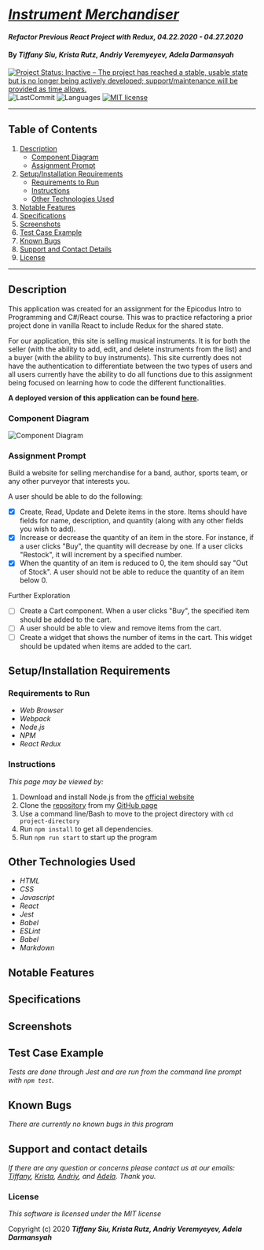 # _[Instrument Merchandiser](https://github.com/TSiu88/instrument-merchandiser-redux)_

#### _Refactor Previous React Project with Redux, 04.22.2020 - 04.27.2020_

#### By _**Tiffany Siu, Krista Rutz, Andriy Veremyeyev, Adela Darmansyah**_

[![Project Status: Inactive – The project has reached a stable, usable state but is no longer being actively developed; support/maintenance will be provided as time allows.](https://www.repostatus.org/badges/latest/inactive.svg)](https://www.repostatus.org/#inactive)
![LastCommit](https://img.shields.io/github/last-commit/TSiu88/instrument-merchandiser-redux)
![Languages](https://img.shields.io/github/languages/top/TSiu88/instrument-merchandiser-redux)
[![MIT license](https://img.shields.io/badge/License-MIT-orange.svg)](https://lbesson.mit-license.org/)

---

## Table of Contents

1. [Description](#description)
   - [Component Diagram](#component-diagram)
   - [Assignment Prompt](#assignment-prompt)
2. [Setup/Installation Requirements](#setup/installation-requirements)
   - [Requirements to Run](#requirements-to-run)
   - [Instructions](#instructions)
   - [Other Technologies Used](#other-technologies-used)
3. [Notable Features](#notable-features)
4. [Specifications](#specifications)
5. [Screenshots](#screenshots)
6. [Test Case Example](#test-case-example)
7. [Known Bugs](#known-bugs)
8. [Support and Contact Details](#support-and-contact-details)
9. [License](#license)

---

## Description

This application was created for an assignment for the Epicodus Intro to Programming and C#/React course. This was to practice refactoring a prior project done in vanilla React to include Redux for the shared state.

For our application, this site is selling musical instruments. It is for both the seller (with the ability to add, edit, and delete instruments from the list) and a buyer (with the ability to buy instruments). This site currently does not have the authentication to differentiate between the two types of users and all users currently have the ability to do all functions due to this assignment being focused on learning how to code the different functionalities.

**A deployed version of this application can be found [here](https://treblemakersmusic.netlify.app).**

### Component Diagram

![Component Diagram](./component-diagram-2.png)

### Assignment Prompt

Build a website for selling merchandise for a band, author, sports team, or any other purveyor that interests you.

A user should be able to do the following:

- [x] Create, Read, Update and Delete items in the store. Items should have fields for name, description, and quantity (along with any other fields you wish to add).
- [x] Increase or decrease the quantity of an item in the store. For instance, if a user clicks "Buy", the quantity will decrease by one. If a user clicks "Restock", it will increment by a specified number.
- [x] When the quantity of an item is reduced to 0, the item should say "Out of Stock". A user should not be able to reduce the quantity of an item below 0.

Further Exploration

- [ ] Create a Cart component. When a user clicks "Buy", the specified item should be added to the cart.
- [ ] A user should be able to view and remove items from the cart.
- [ ] Create a widget that shows the number of items in the cart. This widget should be updated when items are added to the cart.

## Setup/Installation Requirements

### Requirements to Run

- _Web Browser_
- _Webpack_
- _Node.js_
- _NPM_
- _React Redux_

### Instructions

_This page may be viewed by:_

1. Download and install Node.js from the [official website](https://nodejs.org/en/download/)
2. Clone the [repository](https://github.com/TSiu88/instrument-merchandiser-redux.git) from my [GitHub page](https://github.com/TSiu88)
3. Use a command line/Bash to move to the project directory with `cd project-directory`
4. Run `npm install` to get all dependencies.
5. Run `npm run start` to start up the program

## Other Technologies Used

- _HTML_
- _CSS_
- _Javascript_
- _React_
- _Jest_
- _Babel_
- _ESLint_
- _Babel_
- _Markdown_

## Notable Features

<!-- _features that make project stand out_ -->

## Specifications

<!-- <details>
  <summary>Click to expand to view Specifications</summary>

| Specification | Input | Output |
| :-------------     | :------------- | :------------- |
| The program displays welcome message and menu with prices | Application start | Welcome message and menu displayed |
| The program displays special deals in readable format | Application start | Special deals displayed ("Buy 2, get 1 free" "3 for $5") |
| The program takes input of user that is not an integer, then assume 0 ordered | Bread="aaa", Pastry="" | Bread=0, Pastry=0 |
| The program takes number of loaves of bread and pastries and displays totals | Bread=4, Pastry=4 | Bread=$20, Pastry=$8, Total=$28 |
| If input qualifies for special deals, costs calculated using discounted price | Bread=3, Pastry=3 | Bread=$10, Pastry=$5, Total=$15 |

</details> -->

## Screenshots

<!-- _Here is a snippet of what the input looks like:_

![Snippet of input fields](img/snippet1.png)

_Here is a preview of what the output looks like:_

![Snippet of output box](img/snippet2.png) -->

<!-- <details>
  <summary>Expand to view More Screenshots </summary>

  ![Snippet of input fields](img/snippet3.png)


</details> -->

<!-- _{Show pictures using ![alt text](image.jpg), show what library does as concisely as possible but don't need to explain how project solves problem from `code`_ -->

## Test Case Example
_Tests are done through Jest and are run from the command line prompt with `npm test`._

<!-- _Some example tests:_

![Snippet of an example test](img/tester1.png)

![Snippet of an example result](img/tester2.png) -->

<!-- _describe and show how to run tests with `code` examples}_ -->

## Known Bugs

<!-- - The Add to Cart button has no functionality -->

_There are currently no known bugs in this program_

## Support and contact details

_If there are any question or concerns please contact us at our emails: [Tiffany](mailto:tsiu88@gmail.com), [Krista](mailto:rutzkri000@gmail.com), [Andriy](mailto:belyybrat@gmail.com), and [Adela](mailto:adela.yohana@gmail.com). Thank you._

### License

_This software is licensed under the MIT license_

Copyright (c) 2020 **_Tiffany Siu, Krista Rutz, Andriy Veremyeyev, Adela Darmansyah_**
